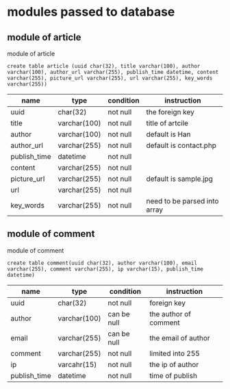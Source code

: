 # modules passed to database

## module of article
module of article

```
create table article (uuid char(32), title varchar(100), author varchar(100), author_url varchar(255), publish_time datetime, content varchar(255), picture_url varchar(255), url varchar(255), key_words varchar(255))
```

|name|type|condition|instruction|
|---|---|---|---|
|uuid|char(32)|not null|the foreign key|
|title|varchar(100)|not null|title of artcile|
|author|varchar(100)|not null|default is Han|
|author_url|varchar(255)|not null|default is contact.php|
|publish_time|datetime|not null||
|content|varchar(255)|not null||
|picture_url|varchar(255)|not null|default is sample.jpg|
|url|varchar(255)|not null|
|key_words|varchar(255)|not null|need to be parsed into array|

## module of comment
module of comment

```
create table comment(uuid char(32), author varchar(100), email varchar(255), comment varchar(255), ip varchar(15), publish_time datetime)
```

|name|type|condition|instruction|
|---|---|---|---|
|uuid|char(32)|not null|foreign key|
|author|varchar(100)|can be null|the author of comment|
|email|varchar(255)|can be null|the email of author|
|comment|varchar(255)|not null|limited into 255|
|ip|varcahr(15)|not null|the ip of author|
|publish_time|datetime|not null|time of publish|
